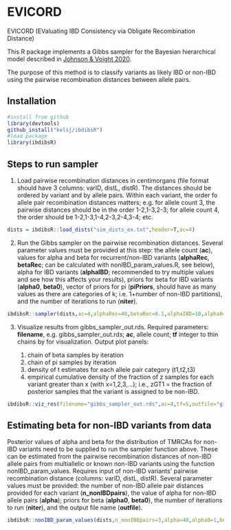 # EVICORD

EVICORD (EValuating IBD Consistency via Obligate Recombination Distance)

This R package implements a Gibbs sampler for the Bayesian hierarchical model described in [Johnson & Voight 2020](https://www.biorxiv.org/content/10.1101/2020.05.26.117358v1).

The purpose of this method is to classify variants as likely IBD or non-IBD using the pairwise recombination distances between allele pairs.


## Installation

```R
#install from github
library(devtools)
github_install("kelsj/ibdibsR")
#load package
library(ibdibsR)
```


## Steps to run sampler


1. Load pairwise recombination distances in centimorgans (file format should have 3 columns: varID, distL, distR). The distances should be ordered by variant and by allele pairs. Within each variant, the order fo allele pair recombination distances matters; e.g. for allele count 3, the pairwise distances should be in the order 1-2,1-3,2-3; for allele count 4, the order should be 1-2,1-3,1-4,2-3,2-4,3-4; etc.

```R
dists = ibdibsR::load_dists("sim_dists_ex.txt",header=T,ac=4)
```

2. Run the Gibbs sampler on the pairwise recombination distances. Several parameter values must be provided at this step: the allele count (**ac**), values for alpha and beta for recurrent/non-IBD variants (**alphaRec**, **betaRec**; can be calculated with nonIBD\_param\_values.R, see below), alpha for IBD variants (**alphaIBD**; recommended to try multiple values and see how this affects your results), priors for beta for IBD variants (**alpha0**, **beta0**), vector of priors for pi (**piPriors**, should have as many values as there are categories of k; i.e. 1+number of non-IBD partitions), and the number of iterations to run (**niter**).

```R
ibdibsR::sampler(dists,ac=4,alphaRec=40,betaRec=0.1,alphaIBD=10,alpha0=1,beta0=10,piPriors=c(0.4,0.4,0.2),niter=100,outfile="gibbs_sampler_out.rds") #returns RDS object of output: gibbs_sampler_out.rds
```

3. Visualize results from gibbs_sampler_out.rds. Required parameters: **filename**, e.g. gibbs\_sampler\_out.rds; **ac**, allele count; **tf** integer to thin chains by for visualization. Output plot panels:

    1. chain of beta samples by iteration
    2. chain of pi samples by iteration
    3. density of t estimates for each allele pair category (t1,t2,t3)
    4. empirical cumulative density of the fraction of z samples for each variant greater than x (with x=1,2,3,...); i.e., zGT1 = the fraction of posterior samples that the variant is assigned to be non-IBD.

```R
ibdibsR::viz_res(filename="gibbs_sampler_out.rds",ac=4,tf=5,outfile="gibbs_sampler_out_viz.pdf") #saves visualizations in pdf gibbs_sampler_out_viz.pdf
```

## Estimating beta for non-IBD variants from data

Posterior values of alpha and beta for the distribution of TMRCAs for non-IBD variants need to be supplied to run the sampler function above. These can be estimated from the pairwise recombination distances of non-IBD allele pairs from multiallelic or known non-IBD variants using the function nonIBD\_param\_values. Requires input of non-IBD variants' pairwise recombination distance (columns: varID, distL, distR). Several parameter values must be provided: the number of non-IBD allele pair distances provided for each variant (**n_nonIBDpairs**), the value of alpha for non-IBD allele pairs (**alpha**); priors for beta (**alpha0**, **beta0**), the number of iterations to run (**niter**), and the output file name (**outfile**).

```R
ibdibsR::nonIBD_param_values(dists,n_nonIBDpairs=3,alpha=40,alpha0=1,beta0=10,niter=500,outfile="sampled_nonIBD_param_values_alpha40") #saves sampled values to RDS file sampled_nonIBD_param_values.rds
```



